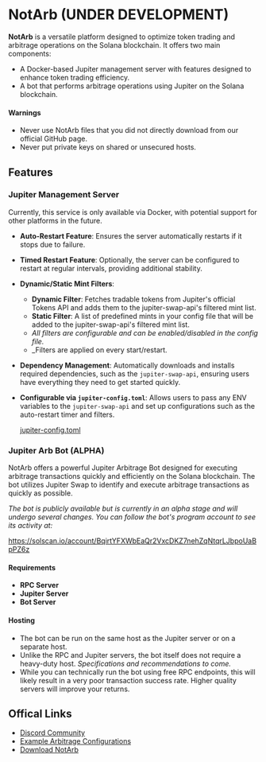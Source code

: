 # NotArb (UNDER DEVELOPMENT)

**NotArb** is a versatile platform designed to optimize token trading and arbitrage operations on the Solana blockchain. It offers two main components:

- A Docker-based Jupiter management server with features designed to enhance token trading efficiency.
- A bot that performs arbitrage operations using Jupiter on the Solana blockchain.

#### Warnings
  - Never use NotArb files that you did not directly download from our official GitHub page.
  - Never put private keys on shared or unsecured hosts.

## Features

### Jupiter Management Server

Currently, this service is only available via Docker, with potential support for other platforms in the future.
- **Auto-Restart Feature**: Ensures the server automatically restarts if it stops due to failure.
- **Timed Restart Feature**: Optionally, the server can be configured to restart at regular intervals, providing additional stability.
- **Dynamic/Static Mint Filters**:
  - **Dynamic Filter**: Fetches tradable tokens from Jupiter's official Tokens API and adds them to the jupiter-swap-api's filtered mint list.
  - **Static Filter**: A list of predefined mints in your config file that will be added to the jupiter-swap-api's filtered mint list. 
  - _All filters are configurable and can be enabled/disabled in the config file._
  - _Filters are applied on every start/restart.

- **Dependency Management**: Automatically downloads and installs required dependencies, such as the `jupiter-swap-api`, ensuring users have everything they need to get started quickly.
- **Configurable via `jupiter-config.toml`**: Allows users to pass any ENV variables to the `jupiter-swap-api` and set up configurations such as the auto-restart timer and filters.

  [jupiter-config.toml](https://github.com/NotArb/Jupiter/blob/main/releases-wip/docker-jupiter/jupiter-config.toml)


### Jupiter Arb Bot (ALPHA)

NotArb offers a powerful Jupiter Arbitrage Bot designed for executing arbitrage transactions quickly and efficiently on the Solana blockchain. The bot utilizes Jupiter Swap to identify and execute arbitrage transactions as quickly as possible.

_The bot is publicly available but is currently in an alpha stage and will undergo several changes. You can follow the bot's program account to see its activity at:<br>_

https://solscan.io/account/BqirtYFXWbEaQr2VxcDKZ7nehZqNtqrLJbpoUaBpPZ6z

#### Requirements
- **RPC Server**
- **Jupiter Server**
- **Bot Server**

#### Hosting
- The bot can be run on the same host as the Jupiter server or on a separate host.
- Unlike the RPC and Jupiter servers, the bot itself does not require a heavy-duty host. _Specifications and recommendations to come._
- While you can technically run the bot using free RPC endpoints, this will likely result in a very poor transaction success rate. Higher quality servers will improve your returns.


## Offical Links
- [Discord Community](https://discord.notarb.org)
- [Example Arbitrage Configurations](https://examples.notarb.org)
- [Download NotArb](https://download.notarb.org)

